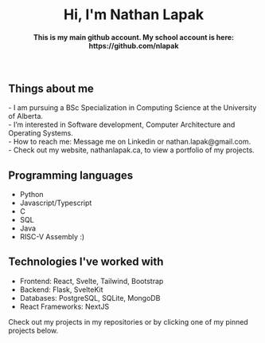<div align="center">
  <h1> Hi, I'm Nathan Lapak</h1>
  <h4>This is my main github account. My school account is here: https://github.com/nlapak</h4>
</div>

<br/>
<h2>Things about me</h2>
- I am pursuing a BSc Specialization in Computing Science at the University of Alberta. <br/>
- I’m interested in Software development, Computer Architecture and Operating Systems. <br/>
- How to reach me: Message me on Linkedin or nathan.lapak@gmail.com. <br/>
- Check out my website, nathanlapak.ca, to view a portfolio of my projects. <br/>

<h2>Programming languages</h2>
<ul>
  <li>Python</li>
  <li>Javascript/Typescript</li>
  <li>C</li>
  <li>SQL</li>
  <li>Java</li>
  <li>RISC-V Assembly :)</li>
</ul>

<h2>Technologies I've worked with</h2>
<ul>
  <li>Frontend: React, Svelte, Tailwind, Bootstrap</li>
  <li>Backend: Flask, SvelteKit</li>
  <li>Databases: PostgreSQL, SQLite, MongoDB</li>
  <li>React Frameworks: NextJS</li>
</ul>

Check out my projects in my repositories or by clicking one of my pinned projects below. 

